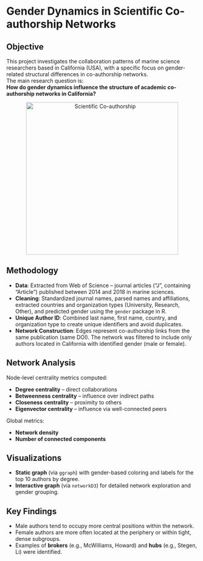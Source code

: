# Gender Dynamics in Scientific Co-authorship Networks

## Objective
This project investigates the collaboration patterns of marine science researchers based in California (USA), with a specific focus on gender-related structural differences in co-authorship networks.  
The main research question is:  
**How do gender dynamics influence the structure of academic co-authorship networks in California?**

<p align="center">
  <img src="https://www.enago.com/academy/wp-content/uploads/2016/02/Difference-between-contributor-and-coauthor-1.png" 
       alt="Scientific Co-authorship" 
       width="400"/>
</p>


## Methodology
- **Data**: Extracted from Web of Science – journal articles (“J”, containing “Article”) published between 2014 and 2018 in marine sciences.
- **Cleaning**: Standardized journal names, parsed names and affiliations, extracted countries and organization types (University, Research, Other), and predicted gender using the `gender` package in R.
- **Unique Author ID**: Combined last name, first name, country, and organization type to create unique identifiers and avoid duplicates.
- **Network Construction**: Edges represent co-authorship links from the same publication (same DOI). The network was filtered to include only authors located in California with identified gender (male or female).

## Network Analysis
Node-level centrality metrics computed:
- **Degree centrality** – direct collaborations
- **Betweenness centrality** – influence over indirect paths
- **Closeness centrality** – proximity to others
- **Eigenvector centrality** – influence via well-connected peers

Global metrics:
- **Network density**
- **Number of connected components**

## Visualizations

- **Static graph** (via `ggraph`) with gender-based coloring and labels for the top 10 authors by degree.
- **Interactive graph** (via `networkD3`) for detailed network exploration and gender grouping.

## Key Findings

- Male authors tend to occupy more central positions within the network.
- Female authors are more often located at the periphery or within tight, dense subgroups.
- Examples of **brokers** (e.g., McWilliams, Howard) and **hubs** (e.g., Stegen, Li) were identified.

